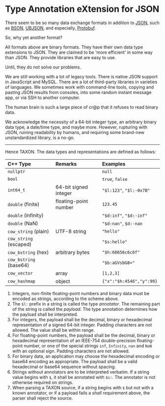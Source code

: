 # Type Annotation eXtension for JSON

There seem to be so many data exchange formats in addition to [JSON](https://www.json.org/),
such as [BSON](https://www.json.org/), [UBJSON](https://ubjson.org/), and especially,
[Protobuf](https://protobuf.dev/).

So, why yet another format?

All formats above are binary formats. They have their own data type extensions
to JSON. They are claimed to be 'more efficient' in some way than JSON. They
provide libraries that are easy to use.

Until, they do not solve our problems.

We are still working with a lot of legacy tools. There is native JSON support
in JavaScript and MySQL. There are a lot of third-party libraries in varieties
of languages. We sometimes work with command-line tools, copying and pasting
JSON results from consoles, into some random instant message app, or via SSH
to another computer.

The human brain is such a large piece of cr@p that it refuses to read binary
data.

We acknowledge the necessity of a 64-bit integer type, an arbitrary binary data
type, a date/time type, and maybe more. However, rupturing with JSON, ruining
readability by humans, and requiring some brand-new unstandardized library, is
a no-go.

---

Hence TAXON. The data types and representations are defined as follows:

|C++ Type                |Remarks                |Examples                  |
|:-----------------------|:----------------------|:-------------------------|
|`nullptr`               |                       |`null`                    |
|`bool`                  |                       |`true`, `false`           |
|`int64_t`               |64-bit signed integer  |`"$l:123"`, `"$l:-0x7B"`  |
|`double` (finite)       |floating-point number  |`123.45`                  |
|`double` (infinity)     |                       |`"$d:inf"`, `"$d:-inf"`   |
|`double` (NaN)          |                       |`"$d:nan"`, `$d:-nan`     |
|`cow_string` (plain)    |UTF-8 string           |`"hello"`                 |
|`cow_string` (escaped)  |                       |`"$s:hello"`              |
|`cow_bstring` (hex)     |arbitrary bytes        |`"$h:68656c6c6f"`         |
|`cow_bstring` (base64)  |                       |`"$b:aGVsbG8="`           |
|`cow_vector`            |array                  |`[1,2,3]`                 |
|`cow_hashmap`           |object                 |`{"x":"$h:4546","y":99}`  |

1. Integers, non-finite floating-point numbers and binary data must be encoded
   as strings, according to the scheme above.
2. The `$l:` prefix in a string is called the type _annotator_. The remaining
   part of the string is called the _payload_. The type annotation determines
   how the payload shall be interpreted.
3. For integers, the payload shall be the decimal, binary or hexadecimal
   representation of a signed 64-bit integer. Padding characters are not
   allowed. The value shall be within range.
4. For floating-point numbers, the payload shall be the decimal, binary or
   hexadecimal representation of an IEEE-754 double-precision floating-point
   number, or one of the special strings `inf`, `Infinity`, `nan` and `NaN`
   with an optional sign. Padding characters are not allowed.
5. For binary data, an application may choose the hexadecimal encoding or
   base64 encoding as appropriate. The payload shall be a valid hexadecimal or
   base64 sequence without spacing.
6. Strings without annotators are to be interpreted verbatim. If a string value
   begins with `$`, it shall be annotated with `$s:`. The annotator is not
   otherwise required on strings.
7. When parsing a TAXON source, if a string begins with `$` but not with a
   known annotator, or if a payload fails a _shall_ requirement above, the
   parser shall reject the source.
